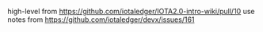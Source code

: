 high-level from https://github.com/iotaledger/IOTA2.0-intro-wiki/pull/10
use notes from https://github.com/iotaledger/devx/issues/161